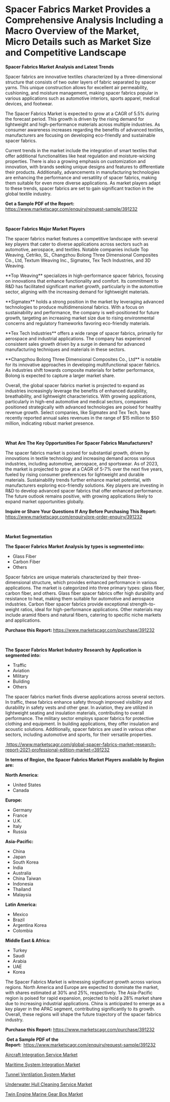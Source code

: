 <p><h1>Spacer Fabrics Market Provides a Comprehensive Analysis Including a Macro Overview of the Market, Micro Details such as Market Size and Competitive Landscape</h1></p><p><strong>Spacer Fabrics Market Analysis and Latest Trends</strong></p>
<p><p>Spacer fabrics are innovative textiles characterized by a three-dimensional structure that consists of two outer layers of fabric separated by spacer yarns. This unique construction allows for excellent air permeability, cushioning, and moisture management, making spacer fabrics popular in various applications such as automotive interiors, sports apparel, medical devices, and footwear.</p><p>The Spacer Fabrics Market is expected to grow at a CAGR of 5.5% during the forecast period. This growth is driven by the rising demand for lightweight and high-performance materials across multiple industries. As consumer awareness increases regarding the benefits of advanced textiles, manufacturers are focusing on developing eco-friendly and sustainable spacer fabrics. </p><p>Current trends in the market include the integration of smart textiles that offer additional functionalities like heat regulation and moisture-wicking properties. There is also a growing emphasis on customization and innovation, with brands seeking unique designs and features to differentiate their products. Additionally, advancements in manufacturing technologies are enhancing the performance and versatility of spacer fabrics, making them suitable for even more diverse applications. As market players adapt to these trends, spacer fabrics are set to gain significant traction in the global textile industry.</p></p>
<p><strong>Get a Sample PDF of the Report:&nbsp;</strong> <a href="https://www.marketscagr.com/enquiry/request-sample/391232?utm_campaign=1683&utm_medium=2&utm_source=Github&utm_content=ia&utm_term=26102024&utm_id=spacer-fabrics">https://www.marketscagr.com/enquiry/request-sample/391232</a></p>
<p>&nbsp;</p>
<p><strong>Spacer Fabrics Major Market Players</strong></p>
<p><p>The spacer fabrics market features a competitive landscape with several key players that cater to diverse applications across sectors such as automotive, aerospace, and textiles. Notable companies include Top Weaving, Cetriko, SL, Changzhou Bolong Three Dimensional Composites Co., Ltd, Textum Weaving Inc., Sigmatex, Tex Tech Industries, and 3D Weaving.</p><p>**Top Weaving** specializes in high-performance spacer fabrics, focusing on innovations that enhance functionality and comfort. Its commitment to R&D has facilitated significant market growth, particularly in the automotive sector, aligning with the increasing demand for lightweight materials.</p><p>**Sigmatex** holds a strong position in the market by leveraging advanced technologies to produce multidimensional fabrics. With a focus on sustainability and performance, the company is well-positioned for future growth, targeting an increasing market size due to rising environmental concerns and regulatory frameworks favoring eco-friendly materials.</p><p>**Tex Tech Industries** offers a wide range of spacer fabrics, primarily for aerospace and industrial applications. The company has experienced consistent sales growth driven by a surge in demand for advanced manufacturing techniques and materials in these sectors.</p><p>**Changzhou Bolong Three Dimensional Composites Co., Ltd** is notable for its innovative approaches in developing multifunctional spacer fabrics. As industries shift towards composite materials for better performance, Bolong is expected to capture a larger market share.</p><p>Overall, the global spacer fabrics market is projected to expand as industries increasingly leverage the benefits of enhanced durability, breathability, and lightweight characteristics. With growing applications, particularly in high-end automotive and medical sectors, companies positioned strategically with advanced technologies are poised for healthy revenue growth. Select companies, like Sigmatex and Tex Tech, have recently reported annual sales revenues in the range of $15 million to $50 million, indicating robust market presence.</p></p>
<p>&nbsp;</p>
<p><strong>What Are The Key Opportunities For Spacer Fabrics Manufacturers?</strong></p>
<p><p>The spacer fabrics market is poised for substantial growth, driven by innovations in textile technology and increasing demand across various industries, including automotive, aerospace, and sportswear. As of 2023, the market is projected to grow at a CAGR of 5-7% over the next five years, fueled by rising consumer preferences for lightweight and durable materials. Sustainability trends further enhance market potential, with manufacturers exploring eco-friendly solutions. Key players are investing in R&D to develop advanced spacer fabrics that offer enhanced performance. The future outlook remains positive, with growing applications likely to expand market opportunities globally.</p></p>
<p><strong>Inquire or Share Your Questions If Any Before Purchasing This Report:</strong> <a href="https://www.marketscagr.com/enquiry/pre-order-enquiry/391232?utm_campaign=1683&utm_medium=2&utm_source=Github&utm_content=ia&utm_term=26102024&utm_id=spacer-fabrics">https://www.marketscagr.com/enquiry/pre-order-enquiry/391232</a></p>
<p>&nbsp;</p>
<p><strong>Market Segmentation</strong></p>
<p><strong>The Spacer Fabrics Market Analysis by types is segmented into:</strong></p>
<p><ul><li>Glass Fiber</li><li>Carbon Fiber</li><li>Others</li></ul></p>
<p><p>Spacer fabrics are unique materials characterized by their three-dimensional structure, which provides enhanced performance in various applications. The market is categorized into three primary types: glass fiber, carbon fiber, and others. Glass fiber spacer fabrics offer high durability and resistance to heat, making them suitable for automotive and aerospace industries. Carbon fiber spacer fabrics provide exceptional strength-to-weight ratios, ideal for high-performance applications. Other materials may include aramid fibers and natural fibers, catering to specific niche markets and applications.</p></p>
<p><strong>Purchase this Report:&nbsp;</strong><a href="https://www.marketscagr.com/purchase/391232?utm_campaign=1683&utm_medium=2&utm_source=Github&utm_content=ia&utm_term=26102024&utm_id=spacer-fabrics">https://www.marketscagr.com/purchase/391232</a></p>
<p>&nbsp;</p>
<p><strong>The Spacer Fabrics Market Industry Research by Application is segmented into:</strong></p>
<p><ul><li>Traffic</li><li>Aviation</li><li>Military</li><li>Building</li><li>Others</li></ul></p>
<p><p>The spacer fabrics market finds diverse applications across several sectors. In traffic, these fabrics enhance safety through improved visibility and durability in safety vests and other gear. In aviation, they are utilized in lightweight seating and insulation materials, contributing to overall performance. The military sector employs spacer fabrics for protective clothing and equipment. In building applications, they offer insulation and acoustic solutions. Additionally, spacer fabrics are used in various other sectors, including automotive and sports, for their versatile properties.</p></p>
<p><a href="https://www.marketscagr.com/global-spacer-fabrics-market-research-report-2021-professional-edition-market-r391232?utm_campaign=1683&utm_medium=2&utm_source=Github&utm_content=ia&utm_term=26102024&utm_id=spacer-fabrics">&nbsp;https://www.marketscagr.com/global-spacer-fabrics-market-research-report-2021-professional-edition-market-r391232</a></p>
<p><strong>In terms of Region, the Spacer Fabrics Market Players available by Region are:</strong></p>
<p>
    <p> <strong> North America: </strong>
        <ul>
            <li>United States</li>
            <li>Canada</li>
        </ul>
        </p> 
    <p> <strong> Europe: </strong>
        <ul>
            <li>Germany</li>
            <li>France</li>
            <li>U.K.</li>
            <li>Italy</li>
            <li>Russia</li>
        </ul>
        </p> 
    <p> <strong> Asia-Pacific: </strong>
        <ul>
            <li>China</li>
            <li>Japan</li>
            <li>South Korea</li>
            <li>India</li>
            <li>Australia</li>
            <li>China Taiwan</li>
            <li>Indonesia</li>
            <li>Thailand</li>
            <li>Malaysia</li>
        </ul>
        </p> 
    <p> <strong> Latin America: </strong>
        <ul>
            <li>Mexico</li>
            <li>Brazil</li>
            <li>Argentina Korea</li>
            <li>Colombia</li>
        </ul>
        </p> 
    <p> <strong> Middle East & Africa: </strong>
        <ul>
            <li>Turkey</li>
            <li>Saudi</li>
            <li>Arabia</li>
            <li>UAE</li>
            <li>Korea</li>
        </ul>
    </p>
    </p>
<p><p>The Spacer Fabrics Market is witnessing significant growth across various regions. North America and Europe are expected to dominate the market, with shares estimated at 30% and 25%, respectively. The Asia-Pacific region is poised for rapid expansion, projected to hold a 28% market share due to increasing industrial applications. China is anticipated to emerge as a key player in the APAC segment, contributing significantly to its growth. Overall, these regions will shape the future trajectory of the spacer fabrics industry.</p></p>
<p><strong>Purchase this Report: </strong><a href="https://www.marketscagr.com/purchase/391232?utm_campaign=1683&utm_medium=2&utm_source=Github&utm_content=ia&utm_term=26102024&utm_id=spacer-fabrics">https://www.marketscagr.com/purchase/391232</a></p>
<p>&nbsp;<strong>Get a Sample PDF of the Report:&nbsp;&nbsp;</strong><a href="https://www.marketscagr.com/enquiry/request-sample/391232?utm_campaign=1683&utm_medium=2&utm_source=Github&utm_content=ia&utm_term=26102024&utm_id=spacer-fabrics">https://www.marketscagr.com/enquiry/request-sample/391232</a></p>
<p><strong></strong></p>
<p><p><a href="https://www.linkedin.com/pulse/aircraft-integration-service-market-global-regional-dl5ff?utm_campaign=1683&utm_medium=2&utm_source=Github&utm_content=ia&utm_term=26102024&utm_id=spacer-fabrics">Aircraft Integration Service Market</a></p><p><a href="https://www.linkedin.com/pulse/decoding-maritime-system-integration-industry-dynamics-strategic-quorf?utm_campaign=1683&utm_medium=2&utm_source=Github&utm_content=ia&utm_term=26102024&utm_id=spacer-fabrics">Maritime System Integration Market</a></p><p><a href="https://issuu.com/reportprime-2/docs/tunnel-ventilation-system-market-si_47009d66a13c03?utm_campaign=1683&utm_medium=2&utm_source=Github&utm_content=ia&utm_term=26102024&utm_id=spacer-fabrics">Tunnel Ventilation System Market</a></p><p><a href="https://www.linkedin.com/pulse/underwater-hull-cleaning-service-landscape-product-spectrum-mgrnf?utm_campaign=1683&utm_medium=2&utm_source=Github&utm_content=ia&utm_term=26102024&utm_id=spacer-fabrics">Underwater Hull Cleaning Service Market</a></p><p><a href="https://www.linkedin.com/pulse/twin-engine-marine-gear-box-ecosystem-mapping-innovation-value-s8nmc?utm_campaign=1683&utm_medium=2&utm_source=Github&utm_content=ia&utm_term=26102024&utm_id=spacer-fabrics">Twin Engine Marine Gear Box Market</a></p></p>